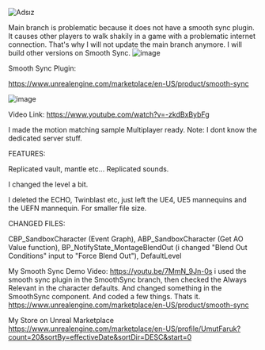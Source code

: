 ![Adsız](https://github.com/cenairaclub/motionmatchingreplicated/assets/14151235/51de2ad1-1e21-45a0-ba19-819d8a873ea6)


Main branch is problematic because it does not have a smooth sync plugin. It causes other players to walk shakily in a game with a problematic internet connection. That's why I will not update the main branch anymore. I will build other versions on Smooth Sync.
![image](https://github.com/cenairaclub/motionmatchingreplicated/assets/14151235/9bda1f8a-b569-49d3-a33d-9cfe486d7595)


Smooth Sync Plugin:


https://www.unrealengine.com/marketplace/en-US/product/smooth-sync



![image](https://github.com/cenairaclub/motionmatchingreplicated/assets/14151235/8017843d-8275-4025-8b3b-23dc8f4d57a8)


Video Link:
https://www.youtube.com/watch?v=-zkdBxBybFg


I made the motion matching sample Multiplayer ready. Note: I dont know the dedicated server stuff.

FEATURES:


Replicated vault, mantle etc... Replicated sounds. 

I changed the level a bit. 

I deleted the ECHO, Twinblast etc, just left the UE4, UE5 mannequins and the UEFN mannequin. For smaller file size.

CHANGED FILES:

CBP_SandboxCharacter (Event Graph), ABP_SandboxCharacter (Get AO Value function), BP_NotifyState_MontageBlendOut (i changed "Blend Out Conditions" input to "Force Blend Out"), DefaultLevel



My Smooth Sync Demo Video: https://youtu.be/7MmN_9Jn-0s
i used the smooth sync plugin in the SmoothSync branch, then checked the Always Relevant in the character defaults. And changed something in the SmoothSync component. And coded a few things. Thats it.
https://www.unrealengine.com/marketplace/en-US/product/smooth-sync


My Store on Unreal Marketplace
https://www.unrealengine.com/marketplace/en-US/profile/UmutFaruk?count=20&sortBy=effectiveDate&sortDir=DESC&start=0
